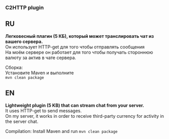 ### C2HTTP plugin

## RU

**Легковесный плагин (5 КБ), который может транслировать чат из вашего сервера.**  
Он использует HTTP-get для того чтобы отправлять сообщения  
На моём сервере он работает для того чтобы получать стороннюю валюту за актив в чате сервера.  

Сборка:  
Установите Maven и выполните  
`mvn clean package`

## EN

**Lightweight plugin (5 KB) that can stream chat from your server.**  
It uses HTTP-get to send messages.  
On my server, it works in order to receive third-party currency for activity in the server chat.  

Compilation:
Install Maven and run
`mvn clean package`